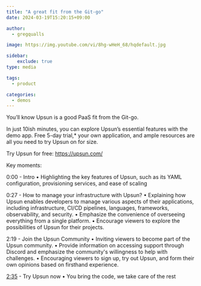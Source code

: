 ```yaml
---
title: "A great fit from the Git-go"
date: 2024-03-19T15:20:15+09:00

author:
  - gregqualls

image: https://img.youtube.com/vi/8hg-wHeH_68/hqdefault.jpg

sidebar:
    exclude: true
type: media

tags:
  - product

categories:
  - demos
---
```


You’ll know Upsun is a good PaaS fit from the Git-go. 

In just 10ish minutes, you can explore Upsun’s essential features with the demo app. Free 5-day trial,* your own application, and ample resources are all you need to try Upsun on for size.

Try Upsun for free: https://upsun.com/

Key moments:

0:00 - Intro
• Highlighting the key features of Upsun, such as its YAML configuration, provisioning services, and ease of scaling

0:27 - How to manage your infrastructure with Upsun?
•  Explaining how Upsun enables developers to manage various aspects of their applications, including infrastructure, CI/CD pipelines, languages, frameworks, observability, and security.
•  Emphasize the convenience of overseeing everything from a single platform.
•  Encourage viewers to explore the possibilities of Upsun for their projects.

2:19 - Join the Upsun Community
•  Inviting viewers to become part of the Upsun community.
• Provide information on accessing support through Discord and emphasize the community's willingness to help with challenges.
•  Encouraging viewers to sign up, try out Upsun, and form their own opinions based on firsthand experience.

[2:35](https://www.youtube.com/watch?v=8hg-wHeH_68&t=155s) - Try Upsun now
•  You bring the code, we take care of the rest

